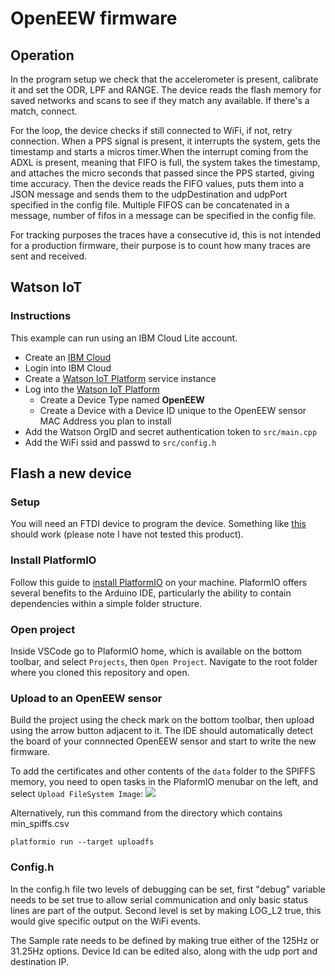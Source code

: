 # OpenEEW firmware


## Operation
In the program setup we check that the accelerometer is present, calibrate it and set the ODR, LPF and RANGE. The device reads the flash memory for saved networks and scans to see if they match any available. If there's a match, connect.

For the loop, the device checks if still connected to WiFi, if not, retry connection. When a PPS signal is present, it interrupts the system, gets the timestamp and starts a micros timer.When the interrupt coming from the ADXL is present, meaning that FIFO is full, the system takes the timestamp, and attaches the micro seconds that passed since the PPS started, giving time accuracy. Then the device reads the FIFO values, puts them into a JSON message and sends them to the udpDestination and udpPort specified in the config file. Multiple FIFOS can be concatenated in a message, number of fifos in a message can be specified in the config file.

For tracking purposes the traces have a consecutive id, this is not intended for a production firmware, their purpose is to count how many traces are sent and received.

## Watson IoT

### Instructions

This example can run using an IBM Cloud Lite account.
- Create an [IBM Cloud](http://cloud.ibm.com/registration)
- Login into IBM Cloud
- Create a [Watson IoT Platform](https://cloud.ibm.com/catalog/services/internet-of-things-platform) service instance
- Log into the [Watson IoT Platform](https://internetofthings.ibmcloud.com/)
  - Create a Device Type named **OpenEEW**
  - Create a Device with a Device ID unique to the OpenEEW sensor MAC Address you plan to install
- Add the Watson OrgID and secret authentication token to ```src/main.cpp```
- Add the WiFi ssid and passwd to ```src/config.h```

## Flash a new device

### Setup
You will need an FTDI device to program the device. Something like [this](https://www.aliexpress.com/item/32826575637.html?spm=a2g0o.productlist.0.0.20ef16282CTwNw&algo_pvid=97db3d99-6904-47b4-b90d-4787bd56682d&algo_expid=97db3d99-6904-47b4-b90d-4787bd56682d-5&btsid=0ab6fb8815972923937521550efbde&ws_ab_test=searchweb0_0,searchweb201602_,searchweb201603_) should work (please note I have not tested this product).

### Install PlatformIO

Follow this guide to [install PlatformIO](https://docs.platformio.org/en/latest/integration/ide/vscode.html#installation) on your machine. PlaformIO offers several benefits to the Arduino IDE, particularly the ability to contain dependencies within a simple folder structure.

### Open project
Inside VSCode go to PlaformIO home, which is available on the bottom toolbar, and select `Projects`, then `Open Project`. Navigate to the root folder where you cloned this repository and open.

### Upload to an OpenEEW sensor
Build the project using the check mark on the bottom toolbar, then upload using the arrow button adjacent to it. The IDE should automatically detect the board of your connnected OpenEEW sensor and start to write the new firmware.

To add the certificates and other contents of the `data` folder to the SPIFFS memory, you need to
open tasks in the PlaformIO menubar on the left, and select `Upload FileSystem Image`:
![](/images/platformio-spiffs.png)

Alternatively, run this command from the directory which contains min_spiffs.csv
```
platformio run --target uploadfs
```

### Config.h
In the config.h file two levels of debugging can be set, first "debug" variable needs to be set true to allow serial communication and only basic status lines are part of the output. Second level is set by making LOG_L2 true, this would give specific output on the WiFi events.

The Sample rate needs to be defined by making true either of the 125Hz or 31.25Hz options. Device Id can be edited also, along with the udp port and destination IP.
